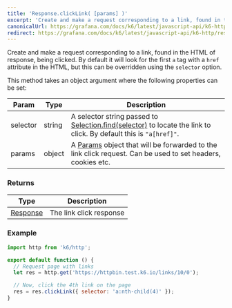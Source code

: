 ```yaml
---
title: 'Response.clickLink( [params] )'
excerpt: 'Create and make a request corresponding to a link, found in the HTML of response, being clicked.'
canonicalUrl: https://grafana.com/docs/k6/latest/javascript-api/k6-http/response/response-clicklink/
redirect: https://grafana.com/docs/k6/latest/javascript-api/k6-http/response/response-clicklink/
---
```


Create and make a request corresponding to a link, found in the HTML of response, being clicked. By default it will look for the first `a` tag with a `href` attribute in the HTML, but this can be overridden using the `selector` option.

This method takes an object argument where the following properties can be set:

| Param    | Type   | Description                                                                                                                                                                    |
| -------- | ------ | ------------------------------------------------------------------------------------------------------------------------------------------------------------------------------ |
| selector | string | A selector string passed to [Selection.find(selector)](/javascript-api/k6-html/selection/selection-find) to locate the link to click. By default this is `"a[href]"`. |
| params   | object | A [Params](/javascript-api/k6-http/params) object that will be forwarded to the link click request. Can be used to set headers, cookies etc.                                   |

### Returns

| Type                                         | Description             |
| -------------------------------------------- | ----------------------- |
| [Response](/javascript-api/k6-http/response) | The link click response |

### Example

<CodeGroup labels={[]}>

```javascript
import http from 'k6/http';

export default function () {
  // Request page with links
  let res = http.get('https://httpbin.test.k6.io/links/10/0');

  // Now, click the 4th link on the page
  res = res.clickLink({ selector: 'a:nth-child(4)' });
}
```

</CodeGroup>
